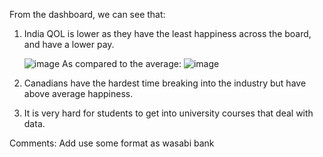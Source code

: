 From the dashboard, we can see that:

1. India QOL is lower as they have the least happiness across the board, and have a lower pay.

   ![image](https://github.com/dandanZ-Z/Portfolio-Projects-/assets/130724132/70638ec8-8554-4b5b-b0d6-64941609c561)
As compared to the average:
![image](https://github.com/dandanZ-Z/Portfolio-Projects-/assets/130724132/2c31cc26-3695-4a93-b67f-602e6e7a8f98)

3. Canadians have the hardest time breaking into the industry but have above average happiness.
4. It is very hard for students to get into university courses that deal with data.


Comments: Add use some format as wasabi bank
